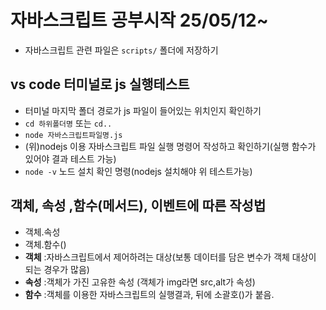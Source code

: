 # 자바스크립트 공부시작 25/05/12~
* 자바스크립트 관련 파일은 `scripts/` 폴더에 저장하기
## vs code 터미널로 js 실행테스트
* 터미널 마지막 폴더 경로가 js 파일이 들어있는 위치인지 확인하기
* `cd 하위폴더명` 또는 `cd..`
* `node 자바스크립트파일명.js`
* (위)nodejs 이용 자바스크립트 파일 실행 명령어 작성하고 확인하기(실행 함수가 있어야 결과 테스트 가능)
* `node -v` 노드 설치 확인 명령(nodejs 설치해야 위 테스트가능)
## 객체, 속성 ,함수(메서드), 이벤트에 따른 작성법
* 객체.속성
* 객체.함수()
* **객체** :자바스크립트에서 제어하려는 대상(보통 데이터를 담은 변수가 객체 대상이 되는 경우가 많음)
* **속성** :객체가 가진 고유한 속성 (객체가 img라면 src,alt가 속성)
* **함수** :객체를 이용한 자바스크립트의 실행결과, 뒤에 소괄호()가 붙음.